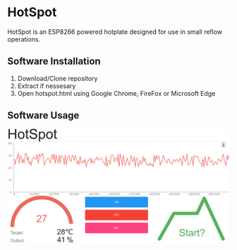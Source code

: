 # HotSpot

HotSpot is an ESP8266 powered hotplate designed for use in small reflow operations.

## Software Installation

1. Download/Clone repository
2. Extract if nessesary
3. Open hotspot.html using Google Chrome, FireFox or Microsoft Edge

## Software Usage

<img src="./github/hotspot-full-screenshot.png" alt="HotSpot UI Screenshot" align="center" />

